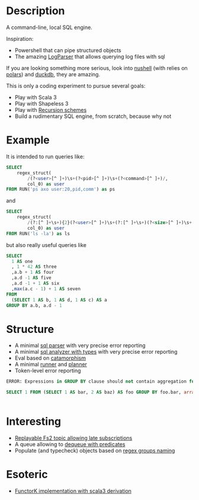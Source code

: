 # Description

A command-line, local SQL engine.

Inspiration:
- Powershell that can pipe structured objects
- The amazing [LogParser](https://en.wikipedia.org/wiki/Logparser) that allows querying log files with sql

If you are looking something more serious, look into [nushell](https://www.nushell.sh/) (with relies on [polars](https://pola.rs/)) and [duckdb](https://duckdb.org/), they are amazing.

This is only a coding experiment to pursue several goals:
- Play with Scala 3
- Play with Shapeless 3
- Play with [Recursion schemes](https://citeseerx.ist.psu.edu/viewdoc/summary?doi=10.1.1.41.125)
- Build a rudimentary SQL engine, from scratch, because why not

# Example

It is intended to run queries like:

```sql
SELECT
    regex_struct(
        /(?<user>[^ ]+)\s+(?<pid>[^ ]+)\s+(?<command>[^ ]+)/,
        col_0) as user
FROM RUN('ps axo user:20,pid,comm') as ps
```

and

```sql
SELECT
    regex_struct(
        /(?:[^ ]+\s+){2}(?<user>[^ ]+)\s+(?:[^ ]+\s+)(?<size>[^ ]+)\s+(?:[^ ]+\s+){3}(?<filename>[^ ]+)/,
        col_0) as user
FROM RUN('ls -la') as ls
```

but also really useful queries like

```sql
SELECT
  1 AS one
  , 1 * 42 AS three
  ,a.b + 1 AS four
  ,a.d -1 AS five
  ,a.d -1 + 1 AS six
  ,max(a.c - 1) + 1 AS seven
FROM
  (SELECT 1 AS b, 1 AS d, 1 AS c) AS a
GROUP BY a.b, a.d - 1
```

# Structure

- A minimal [sql parser](core/src/main/scala/duff/jagsql/cst/cst.scala) with very precise error reporting
- A minimal [sql analyzer with types](core/src/main/scala/duff/jagsql/ast) with very precise error reporting
- Eval based on [catamorphism](core/src/main/scala/duff/jagsql/eval/eval.scala)
- A minimal [runner](core/src/main/scala/duff/jagsql/runner/runner.scala) and [planner](core/src/main/scala/duff/jagsql/planner/planner.scala)
- Token-level error reporting

```sql
ERROR: Expressions in GROUP BY clause should not contain aggregation functions

SELECT 1 FROM (SELECT 1 AS bar, 2 AS baz) AS foo GROUP BY foo.bar, array(max(foo.bar))
                                                                         ^^^^^^^^^^^^
```

# Interesting
- [Replayable Fs2 topic allowing late subscriptions](core/src/main/scala/duff/jagsql/std/PersistentTopic.scala)
- A queue allowing to [dequeue with predicates](core/src/main/scala/duff/jagsql/std/FilteredQueue.scala)
- Populate (and typecheck) objects based on [regex groups naming](core/src/test/scala/duff/jagsql/std/RegexWrapperSpec.scala)

# Esoteric
- [FunctorK implementation with scala3 derivation](core/src/main/scala/duff/jagsql/std/FunctorK.scala)
